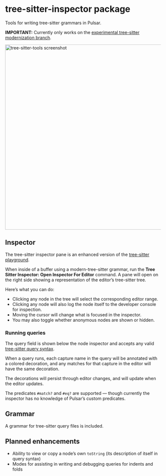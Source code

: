 # tree-sitter-inspector package

Tools for writing tree-sitter grammars in Pulsar.

**IMPORTANT:** Currently only works on the [experimental tree-sitter modernization branch](https://github.com/savetheclocktower/pulsar/tree/tree-sitter-hell).

<img width="599" alt="tree-sitter-tools screenshot" src="https://user-images.githubusercontent.com/3450/227824276-eadd65cf-1264-4a11-855b-574ac9ab6c96.png">

## Inspector

The tree-sitter inspector pane is an enhanced version of the [tree-sitter playground](https://tree-sitter.github.io/tree-sitter/playground).

When inside of a buffer using a modern-tree-sitter grammar, run the **Tree Sitter Inspector: Open Inspector For Editor** command. A pane will open on the right side showing a representation of the editor’s tree-sitter tree.

Here’s what you can do:

* Clicking any node in the tree will select the corresponding editor range.
* Clicking any node will also log the node itself to the developer console for inspection.
* Moving the cursor will change what is focused in the inspector.
* You may also toggle whether anonymous nodes are shown or hidden.

### Running queries

The query field is shown below the node inspector and accepts any valid [tree-sitter query syntax](https://tree-sitter.github.io/tree-sitter/using-parsers#pattern-matching-with-queries).

When a query runs, each capture name in the query will be annotated with a colored decoration, and any matches for that capture in the editor will have the same decoration.

The decorations will persist through editor changes, and will update when the editor updates.

The predicates `#match?` and `#eq?` are supported — though currently the inspector has no knowledge of Pulsar’s custom predicates.

## Grammar

A grammar for tree-sitter query files is included.

## Planned enhancements

* Ability to view or copy a node’s own `toString` (its description of itself in query syntax)
* Modes for assisting in writing and debugging queries for indents and folds
